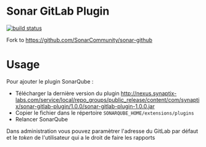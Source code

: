 Sonar GitLab Plugin
===================

[![build status](https://gitlab.synaptix-labs.com/ci/projects/12/status.png?ref=master)](https://gitlab.synaptix-labs.com/ci/projects/12?ref=master)

Fork to https://github.com/SonarCommunity/sonar-github

# Usage

Pour ajouter le plugin SonarQube :

- Télécharger la dernière version du plugin http://nexus.synaptix-labs.com/service/local/repo_groups/public_release/content/com/synaptix/sonar-gitlab-plugin/1.0.0/sonar-gitlab-plugin-1.0.0.jar
- Copier le fichier dans le répertoire `SONARQUBE_HOME/extensions/plugins`
- Relancer SonarQube

Dans administration vous pouvez paramètrer l'adresse du GitLab par défaut et le *token* de l'utilisateur qui a le droit de faire les rapports 